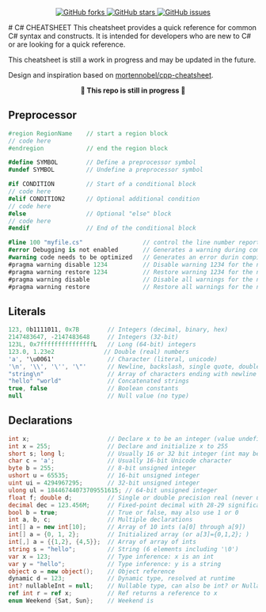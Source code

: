 <p align="center">
  <a href="https://github.com/TakSeBiegam/Csharp-cheatsheet/network">
    <img src="https://img.shields.io/github/forks/TakSeBiegam/Csharp-cheatsheet.svg" alt="GitHub forks">
  </a>
  <a href="https://github.com/TakSeBiegam/Csharp-cheatsheet/stargazers">
    <img src="https://img.shields.io/github/stars/TakSeBiegam/Csharp-cheatsheet.svg" alt="GitHub stars">
  </a>
  <a href="https://github.com/TakSeBiegam/Csharp-cheatsheet/issues">
    <img src="https://img.shields.io/github/issues/TakSeBiegam/Csharp-cheatsheet.svg" alt="GitHub issues">
  </a>
</p>
# C# CHEATSHEET
This cheatsheet provides a quick reference for common C# syntax and constructs. It is intended for developers who are new to C# or are looking for a quick reference.

This cheatsheet is still a work in progress and may be updated in the future.

Design and inspiration based on <a href="https://github.com/mortennobel/cpp-cheatsheet">mortennobel/cpp-cheatsheet</a>.

**<p align="center">🚧 This repo is still in progress 🚧</p>**

## Preprocessor

```csharp
#region RegionName    // start a region block
// code here
#endregion            // end the region block

#define SYMBOL        // Define a preprocessor symbol
#undef SYMBOL         // Undefine a preprocessor symbol

#if CONDITION         // Start of a conditional block
// code here
#elif CONDITION2      // Optional additional condition
// code here
#else                 // Optional "else" block
// code here
#endif                // End of the conditional block

#line 100 "myfile.cs"                 // control the line number reported by compiler
#error Debugging is not enabled       // Generates a warning during compilation
#warning code needs to be optimized   // Generates an error durin compilation
#pragma warning disable 1234          // Disable warning 1234 for the next line(s)
#pragma warning restore 1234          // Restore warning 1234 for the next line(s)
#pragma warning disable               // Disable all warnings for the next line(s)
#pragma warning restore               // Restore all warnings for the next line(s)
```

## Literals
```csharp
123, 0b1111011, 0x7B        // Integers (decimal, binary, hex)
2147483647, -2147483648     // Integers (32-bit)
123L, 0x7fffffffffffffffL   // Long (64-bit) integers
123.0, 1.23e2              // Double (real) numbers
'a', '\u0061'               // Character (literal, unicode)
'\n', '\\', '\'', '\"'      // Newline, backslash, single quote, double quote
"string\n"                  // Array of characters ending with newline and \0
"hello" "world"             // Concatenated strings
true, false                 // Boolean constants
null                        // Null value (no type)
```

## Declarations
```csharp
int x;                      // Declare x to be an integer (value undefined)
int x = 255;                // Declare and initialize x to 255
short s; long l;            // Usually 16 or 32 bit integer (int may be either)
char c = 'a';               // Usually 16-bit Unicode character
byte b = 255;               // 8-bit unsigned integer
ushort u = 65535;           // 16-bit unsigned integer
uint ui = 4294967295;       // 32-bit unsigned integer
ulong ul = 18446744073709551615; // 64-bit unsigned integer
float f; double d;          // Single or double precision real (never unsigned)
decimal dec = 123.456M;     // Fixed-point decimal with 28-29 significant digits
bool b = true;              // True or false, may also use 1 or 0
int a, b, c;                // Multiple declarations
int[] a = new int[10];      // Array of 10 ints (a[0] through a[9])
int[] a = {0, 1, 2};        // Initialized array (or a[3]={0,1,2}; )
int[,] a = {{1,2}, {4,5}};  // Array of array of ints
string s = "hello";         // String (6 elements including '\0')
var x = 123;                // Type inference: x is an int
var y = "hello";            // Type inference: y is a string
object o = new object();    // Object reference
dynamic d = 123;            // Dynamic type, resolved at runtime
int? nullableInt = null;    // Nullable type, can also be int? or Nullable<int>
ref int r = ref x;          // Ref returns a reference to x
enum Weekend {Sat, Sun};    // Weekend is

```
